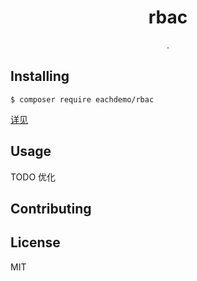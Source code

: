 <h1 align="center"> rbac </h1>

<p align="center"> .</p>


## Installing

```shell
$ composer require eachdemo/rbac
```

[详见](https://learnku.com/articles/43212)

## Usage

TODO 优化

## Contributing


## License

MIT

